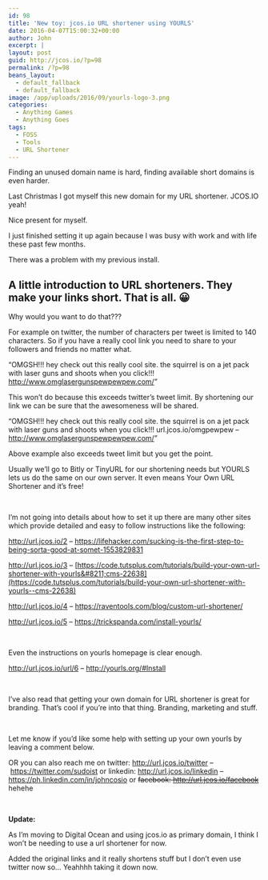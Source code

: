```yaml
---
id: 98
title: 'New toy: jcos.io URL shortener using YOURLS'
date: 2016-04-07T15:00:32+00:00
author: John
excerpt: |
layout: post
guid: http://jcos.io/?p=98
permalink: /?p=98
beans_layout:
  - default_fallback
  - default_fallback
image: /app/uploads/2016/09/yourls-logo-3.png
categories:
  - Anything Games
  - Anything Goes
tags:
  - FOSS
  - Tools
  - URL Shortener
---
```

Finding an unused domain name is hard, finding available short domains is even harder.

Last Christmas I got myself this new domain for my URL shortener. JCOS.IO yeah!

Nice present for myself.

I just finished setting it up again because I was busy with work and with life these past few months.

There was a problem with my previous install.

## A little introduction to URL shorteners. They make your links short. That is all. 😀

Why would you want to do that???

For example on twitter, the number of characters per tweet is limited to 140 characters. So if you have a really cool link you need to share to your followers and friends no matter what.

“OMGSH!!! hey check out this really cool site. the squirrel is on a jet pack with laser guns and shoots when you click!!! <http://www.omglasergunspewpewpew.com/>”

This won&#8217;t do because this exceeds twitter&#8217;s tweet limit. By shortening our link we can be sure that the awesomeness will be shared.

“OMGSH!!! hey check out this really cool site. the squirrel is on a jet pack with laser guns and shoots when you click!!! url.jcos.io/omgpewpew &#8211; <http://www.omglasergunspewpewpew.com/>”

Above example also exceeds tweet limit but you get the point.

Usually we&#8217;ll go to Bitly or TinyURL for our shortening needs but YOURLS lets us do the same on our own server. It even means Your Own URL Shortener and it&#8217;s free!

&nbsp;

I&#8217;m not going into details about how to set it up there are many other sites which provide detailed and easy to follow instructions like the following:

http://url.jcos.io/2 &#8211; <https://lifehacker.com/sucking-is-the-first-step-to-being-sorta-good-at-somet-1553829831>

http://url.jcos.io/3 &#8211; [https://code.tutsplus.com/tutorials/build-your-own-url-shortener-with-yourls&#8211;cms-22638](https://code.tutsplus.com/tutorials/build-your-own-url-shortener-with-yourls--cms-22638)

http://url.jcos.io/4 &#8211; <https://raventools.com/blog/custom-url-shortener/>

http://url.jcos.io/5 &#8211; <https://trickspanda.com/install-yourls/>

&nbsp;

Even the instructions on yourls homepage is clear enough.

http://url.jcos.io/url/6 &#8211; http://yourls.org/#Install

&nbsp;

I&#8217;ve also read that getting your own domain for URL shortener is great for branding. That&#8217;s cool if you&#8217;re into that thing. Branding, marketing and stuff.

&nbsp;

Let me know if you&#8217;d like some help with setting up your own yourls by leaving a comment below.

OR you can also reach me on twitter: http://url.jcos.io/twitter &#8211; https://twitter.com/sudoist or linkedin: http://url.jcos.io/linkedin &#8211; https://ph.linkedin.com/in/johncosio or <span style="text-decoration: line-through;">facebook: http://url.jcos.io/facebook</span> hehehe

&nbsp;

**Update:**

As I&#8217;m moving to Digital Ocean and using jcos.io as primary domain, I think I won&#8217;t be needing to use a url shortener for now.

Added the original links and it really shortens stuff but I don&#8217;t even use twitter now so&#8230; Yeahhhh taking it down now.